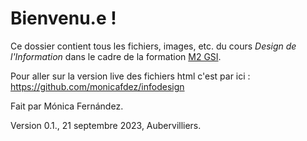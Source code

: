 # Bienvenu.e !

Ce dossier contient tous les fichiers, images, etc. du cours _Design de l'Information_ dans le cadre de la formation [M2 GSI](https://humanites-numeriques.univ-paris8.fr/-Master-G-S-I-).

Pour aller sur la version live des fichiers html c'est par ici : https://github.com/monicafdez/infodesign

Fait par Mónica Fernández.

Version 0.1., 21 septembre 2023, Aubervilliers.
